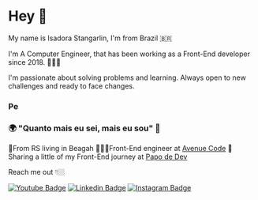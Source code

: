 # Hey 👋

My name is Isadora Stangarlin, I'm from Brazil 🇧🇷

I'm A Computer Engineer, that has been working as a Front-End developer since 2018.  👩🏼‍💻

I'm passionate about solving problems and learning. Always open to new challenges and ready to face changes.

### Pe

### 🌍 "Quanto mais eu sei, mais eu sou" 🧠

📍From RS living in Beagah
👩🏼‍💻Front-End engineer at [Avenue Code](https://www.avenuecode.com/)
🌈Sharing a little of my Front-End journey at [Papo de Dev](https://www.instagram.com/papodedev/) 

Reach me out 👇🏼

[![Youtube Badge](https://img.shields.io/badge/-Youtube-FF0000?style=flat-square&labelColor=FF0000&logo=youtube&logoColor=white&link=https://www.youtube.com/channel/UCRhKK6VrISnIWPJjYxBPKnA/videos)](https://www.youtube.com/channel/UCRhKK6VrISnIWPJjYxBPKnA/videos) [![Linkedin Badge](https://img.shields.io/badge/-LinkedIn-blue?style=flat-square&logo=Linkedin&logoColor=white&link=https://www.linkedin.com/in/isadora-rodrigues-stangarlin-48402b141/)](https://www.linkedin.com/in/isadora-rodrigues-stangarlin-48402b141/) [![Instagram Badge](https://img.shields.io/badge/-Instagram-violet?style=flat-square&logo=Instagram&logoColor=white&link=https://www.instagram.com/papodedev/)](https://www.instagram.com/papodedev/)
